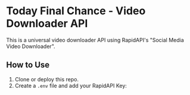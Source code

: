 # Today Final Chance - Video Downloader API

This is a universal video downloader API using RapidAPI's "Social Media Video Downloader".

## How to Use

1. Clone or deploy this repo.
2. Create a `.env` file and add your RapidAPI Key:
